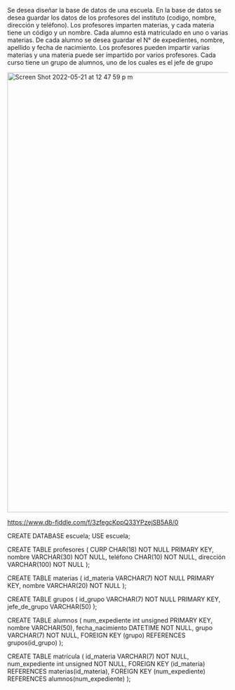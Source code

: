 Se desea diseñar la base de datos de una escuela. 
En la base de datos se desea guardar los datos de los  profesores del instituto (codigo, nombre, dirección y teléfono). 
Los profesores imparten materias, y cada materia tiene un código y un nombre. 
Cada alumno está matriculado en uno o varias materias. 
De cada alumno se desea guardar el N° de expedientes, nombre, apellido y fecha de nacimiento. 
Los profesores pueden impartir varias materias y una materia puede ser impartido por varios profesores.
Cada curso tiene un grupo de alumnos, uno de los cuales es el jefe de grupo

<img width="1001" alt="Screen Shot 2022-05-21 at 12 47 59 p m" src="https://user-images.githubusercontent.com/19659201/169663402-b2d7eb86-b915-4bd9-85cb-76c7354586df.png">


https://www.db-fiddle.com/f/3zfegcKppQ33YPzejSB5A8/0

CREATE DATABASE escuela;
USE escuela;

CREATE TABLE profesores (
  CURP CHAR(18) NOT NULL PRIMARY KEY,
  nombre VARCHAR(30) NOT NULL,
  teléfono CHAR(10) NOT NULL,
  dirección VARCHAR(100) NOT NULL
);

CREATE TABLE materias (
  id_materia VARCHAR(7) NOT NULL PRIMARY KEY,
  nombre VARCHAR(20) NOT NULL
);

CREATE TABLE grupos (
  id_grupo VARCHAR(7) NOT NULL PRIMARY KEY,
  jefe_de_grupo VARCHAR(50)
);

CREATE TABLE alumnos (
  num_expediente int unsigned PRIMARY KEY,
  nombre VARCHAR(50),
  fecha_nacimiento DATETIME NOT NULL,
  grupo VARCHAR(7) NOT NULL,
  FOREIGN KEY (grupo) REFERENCES grupos(id_grupo)
);

CREATE TABLE matrícula (
  id_materia VARCHAR(7) NOT NULL,
  num_expediente int unsigned NOT NULL,
  FOREIGN KEY (id_materia) REFERENCES materias(id_materia),
  FOREIGN KEY (num_expediente) REFERENCES alumnos(num_expediente)
);

